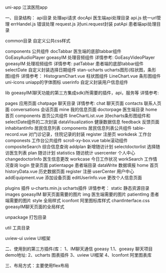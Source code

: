uni-app
江滨医院app 

一、目录结构：
api目录 处理api请求
	docApi 医生端api处理目录
		api.js 统一url管理
		errHandel.js 错误处理
		request.js 对uni.request封装
	patApi 患者端api处理目录
	
common目录 自定义公共css样式

components 公共组件
	docTabbar 医生端的底部tabbar组件
	GoEasyAudioPlayer goeasyIM 处理音频组件 详情参考:[](https://gitee.com/goeasy-io/GoEasyDemo-Uniapp-IM-Chat)
	GoEasyVideoPlayer goeasyIM 处理视频组件 详情参考:[](https://gitee.com/goeasy-io/GoEasyDemo-Uniapp-IM-Chat)
	patTabbar 患者端的底部tabbar组件
	selectDate 自定义封装选择日期组件
	stan-ucharts ucharts图形(柱状图，条形图)组件 详情参考：[](https://ext.dcloud.net.cn/plugin?id=1246)
		HistogramChart.vue 柱状图组件
		LineChart.vue 条形图组件
	uni-icons uniapp的字体图标
	userinfo 自定义封装用户信息组件
	
lib goeasyIM(聊天功能的第三方集成sdk)所需要的插件，api，服务等 详情参考:[](https://gitee.com/goeasy-io/GoEasyDemo-Uniapp-IM-Chat)

pages 应用页面
	chatpage 聊天目录 详情参考: [](https://gitee.com/goeasy-io/GoEasyDemo-Uniapp-IM-Chat)
		chat 聊天页面
		contacts 联系人页面
		conversations 会话页面
		mine 我的信息页面
	doctorpage 医生端目录
		home 首页
			components 首页公共组件
				lineChartList.vue 对echarts条形图组件和selectDate组件的二次封装
			dataVisualization 健康数据信息
			feedback 反馈页面
			inhabitantInfo 居民信息列表
				components 居民信息列表公共组件
					table-record.vue 对门诊记录，住院记录的封装
		register 注册页
		workdesk 工作台
			componests 工作台公共组件
				scroll-xy-box.vue table滚动组件
			compositeSearch 综合信息查询
				addplan 新增随访计划
				selectdoctorlist 选择随访医生列表
			plan 随访计划
			statistics 随访统计
			usercenter 个人中心
				changedoctorInfo 医生信息更改
			workcase 今日工作状况
			workSearch 工作情况查询
	login 登录页面
	patientapge 患者端目录
		dataWrite 数据填报
		home 首页
			historyData.vue 历史数据页面
		register 注册
		userCenter 用户中心
			addEquipment.vue 添加设备页面
			editUserInfo.vue 更改个人信息页面
	
plugins 插件
	u-charts.min.js ucharts插件 详情参考：[](https://ext.dcloud.net.cn/plugin?id=1246)
static 静态资源目录
	images goeasyIM 聊天页面需要的图片
	img 医生端需要的图片
	patientImg 患者端需要的图片
	style 全局样式
		iconfont 阿里图标库样式
		chantInterface.css goeasyIM聊天页面的全局样式

unpackage 打包目录

util 工具目录

uview-ui uview UI框架

二、使用到的第三方插件/库：
1、IM聊天通信 goeasy 	[](https://www.goeasy.io/cn/im/index.html) 
   1.1、goeasy 聊天项目demo地址: [](https://gitee.com/goeasy-io/GoEasyDemo-Uniapp-IM-Chat)
2、ucharts 图表插件 [](https://ext.dcloud.net.cn/plugin?id=271)
3、uview UI框架 [](http://uviewui.com)
4、Iconfont 阿里图表库  [](https://www.iconfont.cn)

三、布局方式：主要使用flex布局